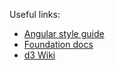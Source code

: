 Useful links:
 - [Angular style guide](https://github.com/johnpapa/angular-styleguide)
 - [Foundation docs](http://foundation.zurb.com/sites/docs/)
 - [d3 Wiki](https://github.com/mbostock/d3/wiki)
